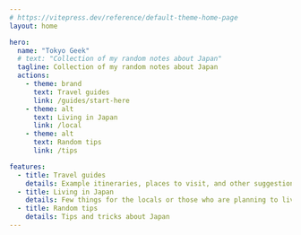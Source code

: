 ```yaml
---
# https://vitepress.dev/reference/default-theme-home-page
layout: home

hero:
  name: "Tokyo Geek"
  # text: "Collection of my random notes about Japan"
  tagline: Collection of my random notes about Japan
  actions:
    - theme: brand
      text: Travel guides
      link: /guides/start-here
    - theme: alt
      text: Living in Japan
      link: /local
    - theme: alt
      text: Random tips
      link: /tips

features:
  - title: Travel guides
    details: Example itineraries, places to visit, and other suggestions for your trip
  - title: Living in Japan
    details: Few things for the locals or those who are planning to live in Japan
  - title: Random tips
    details: Tips and tricks about Japan
---
```


